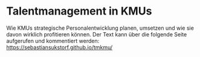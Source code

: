 # Talentmanagement in KMUs

Wie KMUs strategische Personalentwicklung planen, umsetzen und wie sie davon wirklich profitieren können.
Der Text kann über die folgende Seite aufgerufen und kommentiert werden: https://sebastiansukstorf.github.io/tmkmu/



